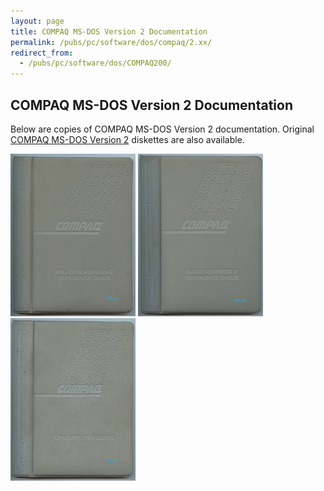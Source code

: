 ```yaml
---
layout: page
title: COMPAQ MS-DOS Version 2 Documentation
permalink: /pubs/pc/software/dos/compaq/2.xx/
redirect_from:
  - /pubs/pc/software/dos/COMPAQ200/
---
```


COMPAQ MS-DOS Version 2 Documentation
-------------------------------------

Below are copies of COMPAQ MS-DOS Version 2 documentation.  Original [COMPAQ MS-DOS Version 2](/disks/pcx86/dos/compaq/) diskettes are also available.

[<img src="/pubs/images/COMPAQ_MS-DOS_Version_2_Reference_Guide-1984-10-thumb.jpg" width="200" height="260" alt="COMPAQ MS-DOS Version 2 Reference Guide (October 1984)"/>](https://s3-us-west-2.amazonaws.com/archive.pcjs.org/pubs/pc/software/dos/COMPAQ200/COMPAQ_MS-DOS_Version_2_Reference_Guide-1984-10.pdf)
[<img src="/pubs/images/COMPAQ_BASIC_Version_2_Reference_Guide-1984-10-thumb.jpg" width="200" height="260" alt="COMPAQ BASIC Version 2 Reference Guide (October 1984)"/>](https://s3-us-west-2.amazonaws.com/archive.pcjs.org/pubs/pc/software/dos/COMPAQ200/COMPAQ_BASIC_Version_2_Reference_Guide-1984-10.pdf)
[<img src="/pubs/images/COMPAQ_Operations_Guide-1984-10-thumb.jpg" width="200" height="260" alt="COMPAQ Operations Guide (October 1984)"/>](https://s3-us-west-2.amazonaws.com/archive.pcjs.org/pubs/pc/software/dos/COMPAQ200/COMPAQ_Operations_Guide-1984-10.pdf)
